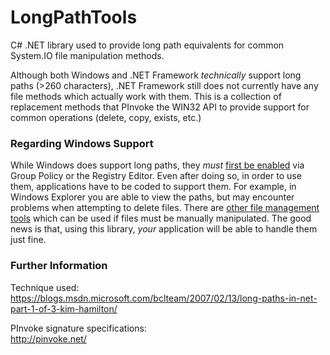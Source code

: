 # LongPathTools
C# .NET library used to provide long path equivalents for common System.IO file manipulation methods.

Although both Windows and .NET Framework *technically* support long paths (>260 characters), .NET Framework still does not currently have any file methods which actually work with them. This is a collection of replacement methods that PInvoke the WIN32 API to provide support for common operations (delete, copy, exists, etc.)

### Regarding Windows Support
While Windows does support long paths, they *must* [first be enabled](https://betanews.com/2016/05/29/long-paths-windows-10/) via Group Policy or the Registry Editor. Even after doing so, in order to use them, applications have to be coded to support them. For example, in Windows Explorer you are able to view the paths, but may encounter problems when attempting to delete files. There are [other file management tools](http://onecommander.com/) which can be used if files must be manually manipulated. The good news is that, using this library, *your* application will be able to handle them just fine.

### Further Information
Technique used: <br>
https://blogs.msdn.microsoft.com/bclteam/2007/02/13/long-paths-in-net-part-1-of-3-kim-hamilton/

PInvoke signature specifications: <br>
http://pinvoke.net/
